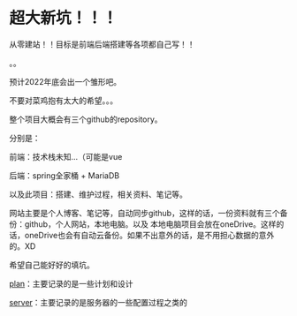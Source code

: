 # 超大新坑！！！

从零建站！！目标是前端后端搭建等各项都自己写！！

。。

预计2022年底会出一个雏形吧。

不要对菜鸡抱有太大的希望。。。

整个项目大概会有三个github的repository。

分别是：

前端：技术栈未知...（可能是vue

后端：spring全家桶 + MariaDB

以及此项目：搭建、维护过程，相关资料、笔记等。

网站主要是个人博客、笔记等，自动同步github，这样的话，一份资料就有三个备份：github，个人网站，本地电脑。以及
本地电脑项目会放在oneDrive。这样的话，oneDrive也会有自动云备份。如果不出意外的话，是不用担心数据的意外的。XD

希望自己能好好的填坑。

[plan](./plan)：主要记录的是一些计划和设计

[server](./server)：主要记录的是服务器的一些配置过程之类的